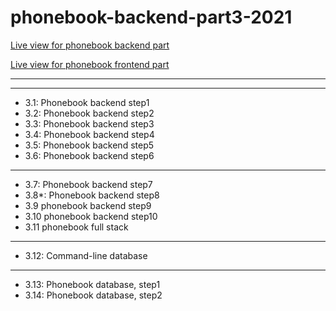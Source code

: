 # phonebook-backend-part3-2021

[Live view for phonebook backend part](https://phonebook-backend-redsquirrrel.herokuapp.com/api/persons)

[Live view for phonebook frontend part](https://phonebook-backend-redsquirrrel.herokuapp.com/)

---

---

- 3.1: Phonebook backend step1
- 3.2: Phonebook backend step2
- 3.3: Phonebook backend step3
- 3.4: Phonebook backend step4
- 3.5: Phonebook backend step5
- 3.6: Phonebook backend step6

---

- 3.7: Phonebook backend step7
- 3.8\*: Phonebook backend step8
- 3.9 phonebook backend step9
- 3.10 phonebook backend step10
- 3.11 phonebook full stack

---

- 3.12: Command-line database

---

- 3.13: Phonebook database, step1
- 3.14: Phonebook database, step2
